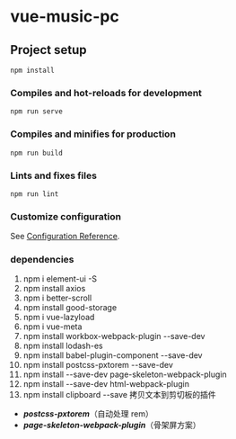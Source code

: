# vue-music-pc

## Project setup
```
npm install
```

### Compiles and hot-reloads for development
```
npm run serve
```

### Compiles and minifies for production
```
npm run build
```

### Lints and fixes files
```
npm run lint
```

### Customize configuration
See [Configuration Reference](https://cli.vuejs.org/config/).

### dependencies
1. npm i element-ui -S
2. npm install axios
3. npm i better-scroll
4. npm install good-storage
5. npm i vue-lazyload
6. npm i vue-meta
7. npm install workbox-webpack-plugin --save-dev
8. npm install lodash-es
9. npm install babel-plugin-component --save-dev
10. npm install postcss-pxtorem --save-dev
11. npm install --save-dev page-skeleton-webpack-plugin
12. npm install --save-dev html-webpack-plugin
13. npm install clipboard --save 拷贝文本到剪切板的插件
- ***postcss-pxtorem***（自动处理 rem）
- ***page-skeleton-webpack-plugin***（骨架屏方案）